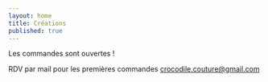```yaml
---
layout: home
title: Créations
published: true
---
```


Les commandes sont ouvertes !  

RDV par mail pour les premières commandes [crocodile.couture@gmail.com](mailto:crocodile.couture@gmail.com)


